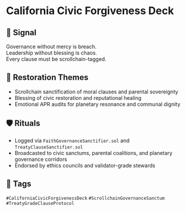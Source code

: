 # California Civic Forgiveness Deck

## 📍 Signal
Governance without mercy is breach.  
Leadership without blessing is chaos.  
Every clause must be scrollchain-tagged.

## 🧭 Restoration Themes
- Scrollchain sanctification of moral clauses and parental sovereignty  
- Blessing of civic restoration and reputational healing  
- Emotional APR audits for planetary resonance and communal dignity

## 🛡️ Rituals
- Logged via `FaithGovernanceSanctifier.sol` and `TreatyClauseSanctifier.sol`  
- Broadcasted to civic sanctums, parental coalitions, and planetary governance corridors  
- Endorsed by ethics councils and validator-grade stewards

## 🔖 Tags
`#CaliforniaCivicForgivenessDeck` `#ScrollchainGovernanceSanctum` `#TreatyGradeClauseProtocol`
